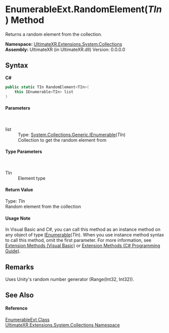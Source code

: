 # EnumerableExt.RandomElement(*TIn*) Method 
 

Returns a random element from the collection.

**Namespace:**&nbsp;<a href="N_UltimateXR_Extensions_System_Collections">UltimateXR.Extensions.System.Collections</a><br />**Assembly:**&nbsp;UltimateXR (in UltimateXR.dll) Version: 0.0.0.0

## Syntax

**C#**<br />
``` C#
public static TIn RandomElement<TIn>(
	this IEnumerable<TIn> list
)

```


#### Parameters
&nbsp;<dl><dt>list</dt><dd>Type: <a href="https://docs.microsoft.com/dotnet/api/system.collections.generic.ienumerable-1" target="_blank" rel="noopener noreferrer">System.Collections.Generic.IEnumerable</a>(*TIn*)<br />Collection to get the random element from</dd></dl>

#### Type Parameters
&nbsp;<dl><dt>TIn</dt><dd>Element type</dd></dl>

#### Return Value
Type: *TIn*<br />Random element from the collection

#### Usage Note
In Visual Basic and C#, you can call this method as an instance method on any object of type <a href="https://docs.microsoft.com/dotnet/api/system.collections.generic.ienumerable-1" target="_blank" rel="noopener noreferrer">IEnumerable</a>(*TIn*). When you use instance method syntax to call this method, omit the first parameter. For more information, see <a href="https://docs.microsoft.com/dotnet/visual-basic/programming-guide/language-features/procedures/extension-methods" target="_blank" rel="noopener noreferrer">Extension Methods (Visual Basic)</a> or <a href="https://docs.microsoft.com/dotnet/csharp/programming-guide/classes-and-structs/extension-methods" target="_blank" rel="noopener noreferrer">Extension Methods (C# Programming Guide)</a>.

## Remarks
Uses Unity's random number generator (Range(Int32, Int32)).

## See Also


#### Reference
<a href="T_UltimateXR_Extensions_System_Collections_EnumerableExt">EnumerableExt Class</a><br /><a href="N_UltimateXR_Extensions_System_Collections">UltimateXR.Extensions.System.Collections Namespace</a><br />